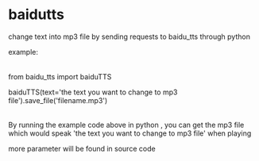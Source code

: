 # baidutts
change text into mp3 file by sending requests to baidu_tts through python

example:

######


from baidu_tts import baiduTTS

baiduTTS(text='the text you want to change to mp3 file').save_file('filename.mp3')

######


By running the example code above in python , you can get the mp3 file which would speak 'the text you want to change to mp3 file' 
when playing

more parameter will be found in source code
